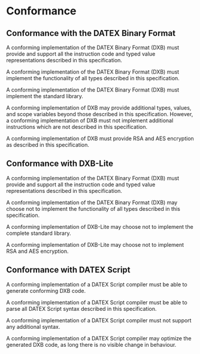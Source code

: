 # Conformance

## Conformance with the DATEX Binary Format

A conforming implementation of the DATEX Binary Format (DXB) must provide and support all the instruction code and typed value representations described in this specification.

A conforming implementation of the DATEX Binary Format (DXB) must implement the functionality of all types described in this specification.

A conforming implementation of the DATEX Binary Format (DXB) must implement the standard library.


A conforming implementation of DXB may provide additional types, values, and scope variables beyond those described in this specification. 
However, a conforming implementation of DXB must not implement additional instructions which are not described in this specification.

A conforming implementation of DXB must provide RSA and AES encryption as described in this specification.


## Conformance with DXB-Lite

A conforming implementation of the DATEX Binary Format (DXB) must provide and support all the instruction code and typed value representations described in this specification.

A conforming implementation of the DATEX Binary Format (DXB) may choose not to implement the functionality of all types described in this specification.

A conforming implementation of DXB-Lite may choose not to implement the complete standard library.


A conforming implementation of DXB-Lite may choose not to implement RSA and AES encryption.

## Conformance with DATEX Script

A conforming implementation of a DATEX Script compiler must be able to generate conforming DXB code.

A conforming implementation of a DATEX Script compiler must be able to parse all DATEX Script syntax described in this specification.

A conforming implementation of a DATEX Script compiler must not support any additional syntax.

A conforming implementation of a DATEX Script compiler may optimize the generated DXB code, as long there is no visible change in behaviour.